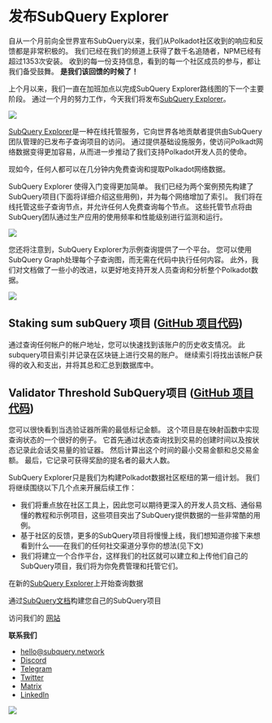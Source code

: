 # 发布SubQuery Explorer

自从一个月前向全世界宣布SubQuery以来，我们从Polkadot社区收到的响应和反馈都是非常积极的。 我们已经在我们的频道上获得了数千名追随者，NPM已经有超过1353次安装。 收到的每一份支持信息，看到的每一个社区成员的参与，都让我们备受鼓舞。 **是我们该回馈的时候了！**

上个月以来，我们一直在加班加点以完成SubQuery Explorer路线图的下一个主要阶段。 通过一个月的努力工作，今天我们将发布[SubQuery Explorer](https://explorer.subquery.network/)。

![](https://miro.medium.com/max/1400/0*2bDaF3HPgNkpm8Kt)

[SubQuery Explorer](https://explorer.subquery.network/)是一种在线托管服务，它向世界各地贡献者提供由SubQuery团队管理的已发布子查询项目的访问。 通过提供基础设施服务，使访问Polkadt网络数据变得更加容易，从而进一步推动了我们支持Polkadot开发人员的使命。

现如今，任何人都可以在几分钟内免费查询和提取Polkadot网络数据。

SubQuery Explorer 使得入门变得更加简单。 我们已经为两个案例预先构建了SubQuery项目(下面将详细介绍这些用例)，并为每个网络增加了索引。 我们将在线托管这些子查询节点，并允许任何人免费查询每个节点。 这些托管节点将由SubQuery团队通过生产应用的使用频率和性能级别进行监测和运行。

![](https://miro.medium.com/max/1400/0*3hmnk6sNoO5pdOWc)

您还将注意到，SubQuery Explorer为示例查询提供了一个平台。 您可以使用SubQuery Graph处理每个子查询图，而无需在代码中执行任何内容。 此外，我们对文档做了一些小的改进，以更好地支持开发人员查询和分析整个Polkadot数据。

![](https://miro.medium.com/max/1400/0*V1Mjpi1-gAT6M8-q)

## **Staking sum subQuery 项目 (**[GitHub 项目代码](https://github.com/subquery/subql-examples/tree/main/sum-reward))

通过查询任何帐户的帐户地址，您可以快速找到该账户的历史收支情况。 此subquery项目索引并记录在区块链上进行交易的账户。 继续索引将找出该帐户获得的收入和支出，并将其总和汇总到数据库中。

## **Validator Threshold SubQuery项目 (**[GitHub 项目代码](https://github.com/subquery/subql-examples/tree/main/validator-threshold))

您可以很快看到当选验证器所需的最低标记金额。 这个项目是在映射函数中实现查询状态的一个很好的例子。 它首先通过状态查询找到交易的创建时间以及按状态记录此会话交易量的验证器。 然后计算出这个时间的最小交易金额和总交易金额。 最后，它记录可获得奖励的提名者的最大人数。

SubQuery Explorer只是我们为构建Polkadot数据社区枢纽的第一组计划。 我们将继续围绕以下几个点来开展后续工作：

-   我们将重点放在社区工具上，因此您可以期待更深入的开发人员文档、通俗易懂的教程和示例项目，这些项目突出了SubQuery提供数据的一些非常酷的用例。
-   基于社区的反馈，更多的SubQuery项目将慢慢上线，我们想知道你接下来想看到什么——在我们的任何社交渠道分享你的想法(见下文)
-   我们将建立一个合作平台，这样我们的社区就可以建立和上传他们自己的SubQuery项目，我们将为你免费管理和托管它们。

在新的[SubQuery Explorer](https://explorer.subquery.network/)上开始查询数据

通过[SubQuery文档](https://doc.subquery.network/)构建您自己的SubQuery项目

访问我们的 [网站](https://subquery.network/)

**联系我们**

-   [hello@subquery.network](mailto:hello@subquery.network)
-   [Discord](https://discord.com/invite/78zg8aBSMG)
-   [Telegram](https://t.me/subquerynetwork)
-   [Twitter](https://twitter.com/subquerynetwork)
-   [Matrix](https://matrix.to/#/#subquery:matrix.org)
-   [LinkedIn](https://www.linkedin.com/company/subquery)

![](https://miro.medium.com/max/1400/0*tzhwpKRunR7AqFhr)